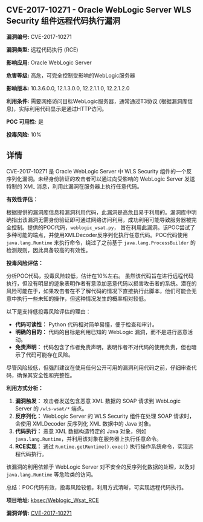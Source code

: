 ## CVE-2017-10271 - Oracle WebLogic Server WLS Security 组件远程代码执行漏洞

**漏洞编号:** CVE-2017-10271

**漏洞类型:** 远程代码执行 (RCE)

**影响应用:** Oracle WebLogic Server

**危害等级:** 高危，可完全控制受影响的WebLogic服务器

**影响版本:** 10.3.6.0.0, 12.1.3.0.0, 12.2.1.1.0, 12.2.1.2.0

**利用条件:** 需要网络访问目标WebLogic服务器，通常通过T3协议 (根据漏洞库信息)，实际利用代码显示是通过HTTP访问。

**POC 可用性:** 是

**投毒风险:** 10%

## 详情

CVE-2017-10271 是 Oracle WebLogic Server 中 WLS Security 组件的一个反序列化漏洞。未经身份验证的攻击者可以通过向受影响的 WebLogic Server 发送特制的 XML 消息，利用此漏洞在服务器上执行任意代码。

**有效性评估：**

根据提供的漏洞库信息和漏洞利用代码，此漏洞是高危且易于利用的。漏洞库中明确指出该漏洞无需身份验证即可通过网络访问利用，成功利用可能导致服务器被完全控制。提供的POC代码，`weblogic_wsat.py`， 旨在利用此漏洞。该POC尝试了多种可能的端点，并使用XMLDecoder反序列化执行任意代码。POC代码使用 `java.lang.Runtime` 来执行命令，绕过了之前基于 `java.lang.ProcessBuilder` 的检测规则，因此具备较高的有效性。

**投毒风险评估：**

分析POC代码，投毒风险较低，估计在10%左右。 虽然该代码旨在进行远程代码执行，但没有明显的迹象表明作者有意添加恶意代码以损害攻击者的系统。潜在的风险可能在于，如果攻击者在不了解代码的情况下直接执行此脚本，他们可能会无意中执行一些未知的操作，但这种情况发生的概率相对较低。

以下是支持低投毒风险评估的理由：
*   **代码可读性：** Python 代码相对简单易懂，便于检查和审计。
*   **明确的目的：** 代码的目标是利用已知的 WebLogic 漏洞，而不是进行恶意活动。
*   **免责声明：** 代码包含了作者免责声明，表明作者不对代码的使用负责，但也暗示了代码可能存在风险。

尽管风险较低，但强烈建议在使用任何公开可用的漏洞利用代码之前，仔细审查代码，确保其安全性和完整性。

**利用方式分析：**

1.  **漏洞触发：**  攻击者发送包含恶意 XML 数据的 SOAP 请求到 WebLogic Server 的 `/wls-wsat/*` 端点。
2.  **反序列化：**  WebLogic Server 的 WLS Security 组件在处理 SOAP 请求时，会使用 XMLDecoder 反序列化 XML 数据中的 Java 对象。
3.  **代码执行：**  恶意 XML 数据构造特定的 Java 对象，例如 `java.lang.Runtime`，并利用该对象在服务器上执行任意命令。
4.  **RCE实现：**  通过 `Runtime.getRuntime().exec()` 执行操作系统命令，实现远程代码执行。

该漏洞的利用依赖于 WebLogic Server 对不安全的反序列化数据的处理，以及对 `java.lang.Runtime` 等危险类的访问。

总结：POC代码有效，投毒风险较低，利用方式清晰，可实现远程代码执行。

**项目地址:** [kbsec/Weblogic_Wsat_RCE](https://github.com/kbsec/Weblogic_Wsat_RCE)

**漏洞详情:** [CVE-2017-10271](https://nvd.nist.gov/vuln/detail/CVE-2017-10271)